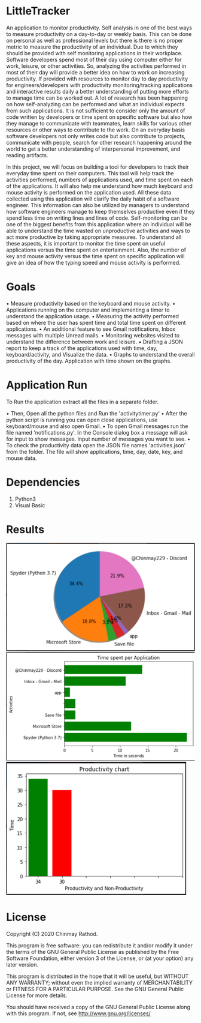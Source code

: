 # LittleTracker
An application to monitor productivity.
Self analysis in one of the best ways to measure productivity on a day-to-day or weekly basis. This can be done on personal as well as professional levels but there is there is no proper metric to measure the productivity of an individual. Due to which they should be provided with self monitoring applications in their workplace. Software developers spend most of their day using computer either for work, leisure, or other activities. So, analyzing the activities performed in most of their day will provide a better idea on how to work on increasing productivity. If provided with resources to monitor day to day productivity for engineers/developers with productivity monitoring/tracking applications and interactive results daily a better understanding of putting more efforts to manage time can be worked out. A lot of research has been happening on how self-analyzing can be performed and what an individual expects from such applications. It is not sufficient to consider only the amount of code written by developers or time spent on specific software but also how they manage to communicate with teammates, learn skills for various other resources or other ways to contribute to the work. On an everyday basis software developers not only writes code but also contribute to projects, communicate with people, search for other research happening around the world to get a better understanding of interpersonal improvement, and reading artifacts. 

In this project, we will focus on building a tool for developers to track their everyday time spent on their computers. This tool will help track the activities performed, numbers of applications used, and time spent on each of the applications. It will also help me understand how much keyboard and mouse activity is performed on the application used. All these data collected using this application will clarify the daily habit of a software engineer. This information can also be utilized by managers to understand how software engineers manage to keep themselves productive even if they spend less time on writing lines and lines of code. Self-monitoring can be one of the biggest benefits from this application where an individual will be able to understand the time wasted on unproductive activities and ways to act more productive by taking appropriate measures. To understand all these aspects, it is important to monitor the time spent on useful applications versus the time spent on entertainment. Also, the number of key and mouse activity versus the time spent on specific application will give an idea of how the typing speed and mouse activity is performed. 

# Goals
•	Measure productivity based on the keyboard and mouse activity.
•	Applications running on the computer and implementing a timer to understand the application usage.
•	Measuring the activity performed based on where the user has spent time and total time spent on different applications. 
•	An additional feature to see Gmail notifications, Inbox messages with multiple Unread mails.
•	Monitoring websites visited to understand the difference between work and leisure.
•	Drafting a JSON report to keep a track of the applications used with time, day, keyboard/activity, and Visualize the data.
•	Graphs to understand the overall productivity of the day. Application with time shown on the graphs. 

# Application Run
To Run the application extract all the files in a separate folder.

• Then, Open all the python files and Run the 'activitytimer.py'
• After the python script is running you can open close applications, use keyboard/mouse and also open Gmail.
• To open Gmail messages run the file named 'notifications.py'. In the Console dialog box a message will ask for input to show messages. Input number of messages you want to see.
• To check the productivity data open the JSON file names 'activities.json' from the folder. The file will show applications, time, day, date, key, and mouse data. 

# Dependencies
1. Python3
2. Visual Basic

# Results
![](Application%20Result/image1.png)
![](Application%20Result/image2.png)
![](Application%20Result/image3.png)

# License
Copyright (C) 2020 Chinmay Rathod. 

This program is free software: you can redistribute it and/or modify it under the terms of the GNU General Public License as published by the Free Software Foundation, either version 3 of the License, or (at your option) any later version.

This program is distributed in the hope that it will be useful, but WITHOUT ANY WARRANTY; without even the implied warranty of MERCHANTABILITY or FITNESS FOR A PARTICULAR PURPOSE. See the GNU General Public License for more details.

You should have received a copy of the GNU General Public License along with this program. If not, see <http://www.gnu.org/licenses/>
